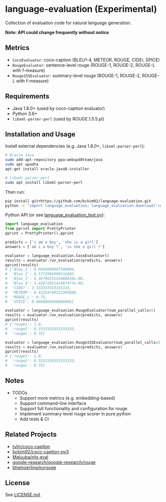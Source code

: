 # language-evaluation (Experimental)
Collection of evaluation code for natural language generation.

**Note: API could change frequently without notice**

## Metrics
- `CocoEvaluator`: coco-caption (BLEU1-4, METEOR, ROUGE, CIDEr, SPICE)
- `RougeEvaluator`: sentence-level rouge (ROUGE-1, ROUGE-2, ROUGE-L with f-measure)
- `Rouge155Evaluator`: summary-level rouge (ROUGE-1, ROUGE-2, ROUGE-L with f-measure)

## Requirements
- Java 1.8.0+ (used by coco-caption evaluator)
- Python 3.6+
- `libxml-parser-perl` (used by ROUGE.1.5.5.pl)

## Installation and Usage

Install external dependencies (e.g. Java 1.8.0+, `libxml-parser-perl`):
```bash
# Oracle Java
sudo add-apt-repository ppa:webupd8team/java
sudo apt upadte
apt-get install oracle-java8-installer

# libxml-parser-perl
sudo apt install libxml-parser-perl
```

Then run:
```bash
pip install git+https://github.com/bckim92/language-evaluation.git
python -c "import language_evaluation; language_evaluation.download('coco')"
```

Python API (or see [language_evaluation_test.py](https://github.com/bckim92/language-evaluation/blob/master/language_evaluation_test.py)):
```python
import language_evaluation
from pprint import PrettyPrinter
pprint = PrettyPrinter().pprint

predicts = ['i am a boy', 'she is a girl']
answers = ['am i a boy ?', 'is she a girl ?']

evaluator = language_evaluation.CocoEvaluator()
results = evaluator.run_evaluation(predicts, answers)
pprint(results)
# {'Bleu_1': 0.9999999997500004,
#  'Bleu_2': 0.5773502690332603,
#  'Bleu_3': 4.3679023223468616e-06,
#  'Bleu_4': 1.4287202142987477e-08,
#  'CIDEr': 3.333333333333333,
#  'METEOR': 0.43354749322305886,
#  'ROUGE_L': 0.75,
#  'SPICE': 0.6666666666666666}

evaluator = language_evaluation.RougeEvaluator(num_parallel_calls=5)
results = evaluator.run_evaluation(predicts, answers)
pprint(results)
# {'rouge1': 1.0,
#  'rouge2': 0.3333333333333333,
#  'rougeL': 0.75}

evaluator = language_evaluation.Rouge155Evaluator(num_parallel_calls=5)
results = evaluator.run_evaluation(predicts, answers)
pprint(results)
# {'rouge1': 1.0,
#  'rouge2': 0.3333333333333333,
#  'rougeL': 0.75}
```

## Notes
- TODOs
  - Support more metrics (e.g. embedding-based)
  - Support command-line interface
  - Support full functionality and configuration for rouge
  - Implement summary-level rouge scorer in pure python
  - Add tests & CI

## Related Projects
- [tylin/coco-caption](https://github.com/tylin/coco-caption)
- [bckim92/coco-caption-py3](https://github.com/bckim92/coco-caption-py3)
- [Maluuba/nlg-eval](https://github.com/Maluuba/nlg-eval)
- [google-research/google-research/rouge](https://github.com/google-research/google-research/tree/master/rouge)
- [bheinzerling/pyrouge](https://github.com/bheinzerling/pyrouge)

## License
See [LICENSE.md](LICENSE.md).

